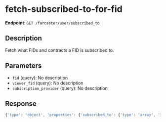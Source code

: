 # fetch-subscribed-to-for-fid

**Endpoint**: `GET /farcaster/user/subscribed_to`

## Description
Fetch what FIDs and contracts a FID is subscribed to.

## Parameters
- `fid` (query): No description
- `viewer_fid` (query): No description
- `subscription_provider` (query): No description

## Response
```typescript
{'type': 'object', 'properties': {'subscribed_to': {'type': 'array', 'items': {'$ref': '#/components/schemas/SubscribedTo'}}}}
```
